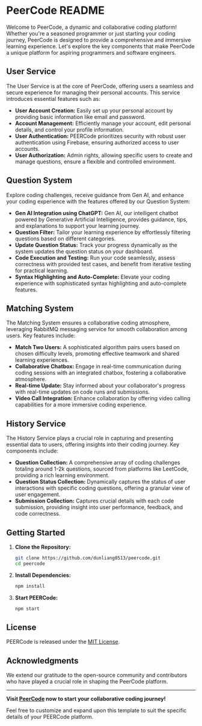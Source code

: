# PeerCode README

Welcome to PeerCode, a dynamic and collaborative coding platform! Whether you're a seasoned programmer or just starting your coding journey, PeerCode is designed to provide a comprehensive and immersive learning experience. Let's explore the key components that make PeerCode a unique platform for aspiring programmers and software engineers.

## User Service

The User Service is at the core of PeerCode, offering users a seamless and secure experience for managing their personal accounts. This service introduces essential features such as:

- **User Account Creation:** Easily set up your personal account by providing basic information like email and password.
- **Account Management:** Efficiently manage your account, edit personal details, and control your profile information.
- **User Authentication:** PEERCode prioritizes security with robust user authentication using Firebase, ensuring authorized access to user accounts.
- **User Authorization:** Admin rights, allowing specific users to create and manage questions, ensure a flexible and controlled environment.


## Question System

Explore coding challenges, receive guidance from Gen AI, and enhance your coding experience with the features offered by our Question System:

- **Gen AI Integration using ChatGPT:** Gen AI, our intelligent chatbot powered by Generative Artificial Intelligence, provides guidance, tips, and explanations to support your learning journey.
- **Question Filter:** Tailor your learning experience by effortlessly filtering questions based on different categories.
- **Update Question Status:** Track your progress dynamically as the system updates the question status on your dashboard.
- **Code Execution and Testing:** Run your code seamlessly, assess correctness with provided test cases, and benefit from iterative testing for practical learning.
- **Syntax Highlighting and Auto-Complete:** Elevate your coding experience with sophisticated syntax highlighting and auto-complete features.

## Matching System

The Matching System ensures a collaborative coding atmosphere, leveraging RabbitMQ messaging service for smooth collaboration among users. Key features include:

- **Match Two Users:** A sophisticated algorithm pairs users based on chosen difficulty levels, promoting effective teamwork and shared learning experiences.
- **Collaborative Chatbox:** Engage in real-time communication during coding sessions with an integrated chatbox, fostering a collaborative atmosphere.
- **Real-time Update:** Stay informed about your collaborator's progress with real-time updates on code runs and submissions.
- **Video Call Integration:** Enhance collaboration by offering video calling capabilities for a more immersive coding experience.

## History Service

The History Service plays a crucial role in capturing and presenting essential data to users, offering insights into their coding journey. Key components include:

- **Question Collection:** A comprehensive array of coding challenges totaling around 1-2k questions, sourced from platforms like LeetCode, providing a rich learning environment.
- **Question Status Collection:** Dynamically captures the status of user interactions with specific coding questions, offering a granular view of user engagement.
- **Submission Collection:** Captures crucial details with each code submission, providing insight into user performance, feedback, and code correctness.

## Getting Started

1. **Clone the Repository:**
   ```bash
   git clone https://github.com/dunliang0513/peercode.git
   cd peercode
   ```

2. **Install Dependencies:**
   ```bash
   npm install
   ```

3. **Start PEERCode:**
   ```bash
   npm start
   ```

## License

PEERCode is released under the [MIT License](LICENSE).


## Acknowledgments

We extend our gratitude to the open-source community and contributors who have played a crucial role in shaping the PeerCode platform.

---

**Visit [PeerCode](http://peercode.net/) now to start your collaborative coding journey!**

Feel free to customize and expand upon this template to suit the specific details of your PEERCode platform.
